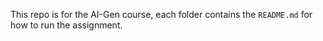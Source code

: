 This repo is for the AI-Gen course, each folder contains the `README.md` for how to run the assignment.